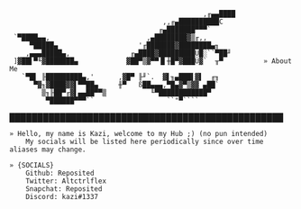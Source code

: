                                                     ,╓▄▄████
                                          ,,╓▄██████████C
                                         ╓▄███████▀▀▀` 
     `▀████▄▄,                        ,▄████████▓▒╓,, 
         ▀█████▄                    '╓███████▓████████▄╖     
        ,▄▄▄█████▄,               ╓▄████▓█████████Ü█░``▀██╜ 
     ]▓██▌▀╙▓███████▄            ▓██▀▒▓▀▀▐▌╫█▀▓███Ü▓`  ╥▀          » About Me
       `▀█▌ ╟█████████▄,'      ,▓█▀ ╟╜`.  ▓▌╖▄███▌▓▌  ╓╖ 
          ▀▓╖▓████▓▓▌▀▀██▄     ╫▀   ß██▄▄▄,▀█▄▓▀▒▓▓ ▄██`        
            ▒╖╟██▀╓▓▌▄▄██▀▀▒           ╙▀████████████▀     
             ▀██████▀▀▀``                  ``"▀````         

█████████████████████████████████████████████████

    » Hello, my name is Kazi, welcome to my Hub ;) (no pun intended)
        My socials will be listed here periodically since over time aliases may change.

    » {SOCIALS}
        Github: Reposited
        Twitter: Altctrlflex
        Snapchat: Reposited
        Discord: kazi#1337
